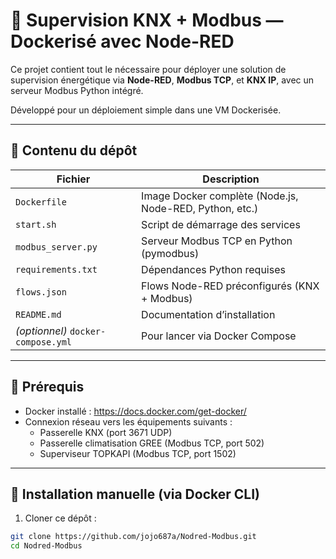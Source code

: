 # 🔌 Supervision KNX + Modbus — Dockerisé avec Node-RED

Ce projet contient tout le nécessaire pour déployer une solution de supervision énergétique via **Node-RED**, **Modbus TCP**, et **KNX IP**, avec un serveur Modbus Python intégré.

Développé pour un déploiement simple dans une VM Dockerisée.

---

## 📁 Contenu du dépôt

| Fichier               | Description                                               |
|----------------------|-----------------------------------------------------------|
| `Dockerfile`         | Image Docker complète (Node.js, Node-RED, Python, etc.)   |
| `start.sh`           | Script de démarrage des services                          |
| `modbus_server.py`   | Serveur Modbus TCP en Python (pymodbus)                   |
| `requirements.txt`   | Dépendances Python requises                               |
| `flows.json`         | Flows Node-RED préconfigurés (KNX + Modbus)               |
| `README.md`          | Documentation d’installation                              |
| *(optionnel)* `docker-compose.yml` | Pour lancer via Docker Compose             |

---

## 🧰 Prérequis

- Docker installé : https://docs.docker.com/get-docker/
- Connexion réseau vers les équipements suivants :
  - Passerelle KNX (port 3671 UDP)
  - Passerelle climatisation GREE (Modbus TCP, port 502)
  - Superviseur TOPKAPI (Modbus TCP, port 1502)

---

## 🚀 Installation manuelle (via Docker CLI)

1. Cloner ce dépôt :

```bash
git clone https://github.com/jojo687a/Nodred-Modbus.git
cd Nodred-Modbus

